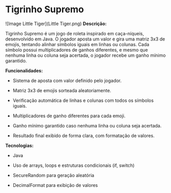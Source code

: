 # Tigrinho Supremo
![Image Little Tiger](Little Tiger.png)
**Descrição:**

Tigrinho Supremo é um jogo de roleta inspirado em caça-níqueis, desenvolvido em Java. O jogador aposta um valor e gira uma matriz 3x3 de emojis, tentando alinhar símbolos iguais em linhas ou colunas. Cada símbolo possui multiplicadores de ganhos diferentes, e mesmo que nenhuma linha ou coluna seja acertada, o jogador recebe um ganho mínimo garantido.

**Funcionalidades:**

- Sistema de aposta com valor definido pelo jogador.

- Matriz 3x3 de emojis sorteada aleatoriamente.

- Verificação automática de linhas e colunas com todos os símbolos iguais.

- Multiplicadores de ganho diferentes para cada emoji.

- Ganho mínimo garantido caso nenhuma linha ou coluna seja acertada.

- Resultado final exibido de forma clara, com formatação de valores.

**Tecnologias:**

- Java

- Uso de arrays, loops e estruturas condicionais (if, switch)

- SecureRandom para geração aleatória

- DecimalFormat para exibição de valores
